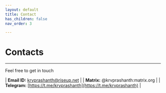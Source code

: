 ```yaml
---
layout: default
title: Contact
has_children: false
nav_order: 3

---
```


# Contacts
---
Feel free to get in touch 

| **Email ID:** krvprashanth@riseup.net | 
| **Matrix:** @krvprashanth:matrix.org |
| **Telegram:** [https://t.me/krvprashanth](https://t.me/krvprashanth) |


